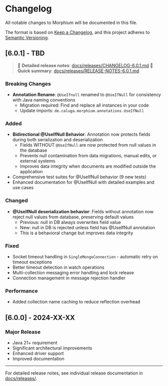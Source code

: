 # Changelog

All notable changes to Morphium will be documented in this file.

The format is based on [Keep a Changelog](https://keepachangelog.com/en/1.0.0/),
and this project adheres to [Semantic Versioning](https://semver.org/spec/v2.0.0.html).

## [6.0.1] - TBD

> 📖 **Detailed release notes**: [docs/releases/CHANGELOG-6.0.1.md](docs/releases/CHANGELOG-6.0.1.md)
> 📝 **Quick summary**: [docs/releases/RELEASE-NOTES-6.0.1.md](docs/releases/RELEASE-NOTES-6.0.1.md)

### Breaking Changes
- **Annotation Rename**: `@UseIfnull` renamed to `@UseIfNull` for consistency with Java naming conventions
  - Migration required: Find and replace all instances in your code
  - Update imports: `de.caluga.morphium.annotations.UseIfNull`

### Added
- **Bidirectional @UseIfNull Behavior**: Annotation now protects fields during both serialization and deserialization
  - Fields WITHOUT `@UseIfNull` are now protected from null values in the database
  - Prevents null contamination from data migrations, manual edits, or external systems
  - Improves data integrity when documents are modified outside the application
- Comprehensive test suites for @UseIfNull behavior (9 new tests)
- Enhanced documentation for @UseIfNull with detailed examples and use cases

### Changed
- **@UseIfNull deserialization behavior**: Fields without annotation now reject null values from database, preserving default values
  - Previous: null in DB always overwrites field value
  - New: null in DB is rejected unless field has @UseIfNull annotation
  - This is a behavioral change but improves data integrity

### Fixed
- Socket timeout handling in `SingleMongoConnection` - automatic retry on timeout exceptions
- Better timeout detection in watch operations
- Multi-collection messaging error handling and lock release
- Connection management in message rejection handler

### Performance
- Added collection name caching to reduce reflection overhead

## [6.0.0] - 2024-XX-XX

### Major Release
- Java 21+ requirement
- Significant architectural improvements
- Enhanced driver support
- Improved documentation

---

For detailed release notes, see individual release documentation in [docs/releases/](docs/releases/).
